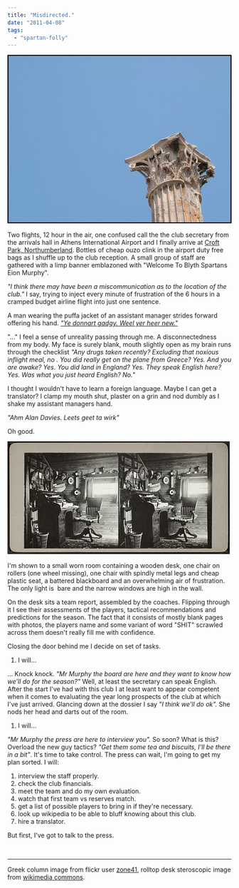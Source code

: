 ```yaml
---
title: "Misdirected."
date: "2011-04-08"
tags: 
  - "spartan-folly"
---
```


[![](images/column_web.jpg "column_web")](http://spurious-logic.net/misdirected)

Two flights, 12 hour in the air, one confused call the the club secretary from the arrivals hall in Athens International Airport and I finally arrive at [Croft Park, Northumberland](http://en.wikipedia.org/wiki/Croft_Park). Bottles of cheap ouzo clink in the airport duty free bags as I shuffle up to the club reception. A small group of staff are gathered with a limp banner emblazoned with "Welcome To Blyth Spartans Eion Murphy".

_"I think there may have been a miscommunication as to the location of the club."_ I say, trying to inject every minute of frustration of the 6 hours in a cramped budget airline flight into just one sentence.

A man wearing the puffa jacket of an assistant manager strides forward offering his hand. _["Ye donnart gadgy. Weel yer heer new."](http://www.northumbriana.org.uk/langsoc/about.htm)_

"..." I feel a sense of unreality passing through me. A disconnectedness from my body. My face is surely blank, mouth slightly open as my brain runs through the checklist _"Any drugs taken recently? Excluding that noxious inflight meal, no . You did really get on the plane from Greece? Yes. And you are awake? Yes. You did land in England? Yes. They speak English here? Yes. Was what you just heard English? No."_

I thought I wouldn't have to learn a foreign language. Maybe I can get a translator? I clamp my mouth shut, plaster on a grin and nod dumbly as I shake my assistant managers hand.

_"Ahm Alan Davies. Leets geet ta wirk"_

Oh good.

![](images/rolltop_web.jpg "rolltop_web")

I'm shown to a small worn room containing a wooden desk, one chair on rollers (one wheel missing), one chair with spindly metal legs and cheap plastic seat, a battered blackboard and an overwhelming air of frustration. The only light is  bare and the narrow windows are high in the wall.

On the desk sits a team report, assembled by the coaches. Flipping through it I see their assessments of the players, tactical recommendations and predictions for the season. The fact that it consists of mostly blank pages with photos, the players name and some variant of word "SHIT" scrawled across them doesn't really fill me with confidence.

Closing the door behind me I decide on set of tasks.

1. I will...

... Knock knock. _"Mr Murphy the board are here and they want to know how we'll do for the season?"_ Well, at least the secretary can speak English. After the start I've had with this club I at least want to appear competent when it comes to evaluating the year long prospects of the club at which I've just arrived. Glancing down at the dossier I say _"I think we'll do ok"._ She nods her head and darts out of the room.

1. I will...

_"Mr Murphy the press are here to interview you"._ So soon? What is this? Overload the new guy tactics? _"Get them some tea and biscuits, I'll be there in a bit"_. It's time to take control. The press can wait, I'm going to get my plan sorted. I will:

1. interview the staff properly.
2. check the club financials.
3. meet the team and do my own evaluation.
4. watch that first team vs reserves match.
5. get a list of possible players to bring in if they're necessary.
6. look up wikipedia to be able to bluff knowing about this club.
7. hire a translator.

But first, I've got to talk to the press.

 

* * *

Greek column image from flickr user [zone41](http://www.flickr.com/photos/zone41/), rolltop desk steroscopic image from [wikimedia commons](http://commons.wikimedia.org/wiki/File:Roll-top_desk_with_various_mounted_animals,_from_Robert_N._Dennis_collection_of_stereoscopic_views.jpg?uselang=en-gb).
